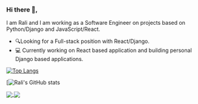 ### Hi there 👋,

I am Rali and I am working as a Software Engineer on projects based on Python/Django and JavaScript/React.

* 🔍Looking for a Full-stack position with React/Django.
* 💻 Currently working on React based application and building personal Django based applications.

[![Top Langs](https://github-readme-stats.vercel.app/api/top-langs/?username=RalitsaTerzieva&layout=compact)](https://github.com/RalitsaTerzieva)

[![Rali's GitHub stats](https://github-readme-stats.vercel.app/api?username=RalitsaTerzieva&show_icons=true&theme=transparent)

<a href="https://github.com/RalitsaTerzieva">
  <img align="center" src="https://github-readme-stats.vercel.app/api/top-langs/?username=RalitsaTerzieva&layout=compact" />
</a>
<a href="https://github.com/RalitsaTerzieva">
  <img align="center" src="https://github-readme-stats.vercel.app/api?username=RalitsaTerzieva&show_icons=true&theme=transparent" />
</a>




<!--
**RalitsaTerzieva/ralitsaterzieva** is a ✨ _special_ ✨ repository because its `README.md` (this file) appears on your GitHub profile.

Here are some ideas to get you started:

- 🔭 I’m currently working on ...
- 🌱 I’m currently learning ...
- 👯 I’m looking to collaborate on ...
- 🤔 I’m looking for help with ...
- 💬 Ask me about ...
- 📫 How to reach me: ...
- 😄 Pronouns: ...
- ⚡ Fun fact: ...
-->
